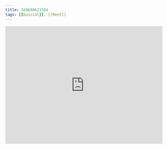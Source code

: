 ```yaml
---
title: 169690621504
tags: [[musical]], [[Rent]]
---
```

<iframe allow="accelerometer; autoplay; clipboard-write; encrypted-media; gyroscope; picture-in-picture" allowfullscreen="" frameborder="0" height="375" id="youtube_iframe" src="https://www.youtube.com/embed/5G51cIrBvp4?feature=oembed&amp;enablejsapi=1&amp;origin=https://safe.txmblr.com&amp;wmode=opaque" width="500"></iframe>
